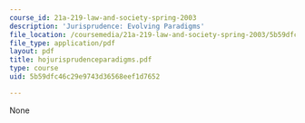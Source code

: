 ```yaml
---
course_id: 21a-219-law-and-society-spring-2003
description: 'Jurisprudence: Evolving Paradigms'
file_location: /coursemedia/21a-219-law-and-society-spring-2003/5b59dfc46c29e9743d36568eef1d7652_hojurisprudenceparadigms.pdf
file_type: application/pdf
layout: pdf
title: hojurisprudenceparadigms.pdf
type: course
uid: 5b59dfc46c29e9743d36568eef1d7652

---
```

None